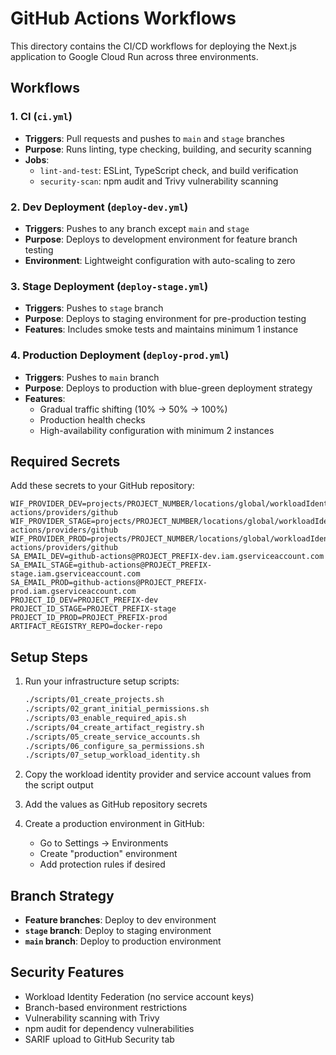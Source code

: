 # GitHub Actions Workflows

This directory contains the CI/CD workflows for deploying the Next.js application to Google Cloud Run across three environments.

## Workflows

### 1. CI (`ci.yml`)
- **Triggers**: Pull requests and pushes to `main` and `stage` branches
- **Purpose**: Runs linting, type checking, building, and security scanning
- **Jobs**:
  - `lint-and-test`: ESLint, TypeScript check, and build verification
  - `security-scan`: npm audit and Trivy vulnerability scanning

### 2. Dev Deployment (`deploy-dev.yml`)
- **Triggers**: Pushes to any branch except `main` and `stage`
- **Purpose**: Deploys to development environment for feature branch testing
- **Environment**: Lightweight configuration with auto-scaling to zero

### 3. Stage Deployment (`deploy-stage.yml`)
- **Triggers**: Pushes to `stage` branch
- **Purpose**: Deploys to staging environment for pre-production testing
- **Features**: Includes smoke tests and maintains minimum 1 instance

### 4. Production Deployment (`deploy-prod.yml`)
- **Triggers**: Pushes to `main` branch
- **Purpose**: Deploys to production with blue-green deployment strategy
- **Features**: 
  - Gradual traffic shifting (10% → 50% → 100%)
  - Production health checks
  - High-availability configuration with minimum 2 instances

## Required Secrets

Add these secrets to your GitHub repository:

```
WIF_PROVIDER_DEV=projects/PROJECT_NUMBER/locations/global/workloadIdentityPools/github-actions/providers/github
WIF_PROVIDER_STAGE=projects/PROJECT_NUMBER/locations/global/workloadIdentityPools/github-actions/providers/github  
WIF_PROVIDER_PROD=projects/PROJECT_NUMBER/locations/global/workloadIdentityPools/github-actions/providers/github
SA_EMAIL_DEV=github-actions@PROJECT_PREFIX-dev.iam.gserviceaccount.com
SA_EMAIL_STAGE=github-actions@PROJECT_PREFIX-stage.iam.gserviceaccount.com
SA_EMAIL_PROD=github-actions@PROJECT_PREFIX-prod.iam.gserviceaccount.com
PROJECT_ID_DEV=PROJECT_PREFIX-dev
PROJECT_ID_STAGE=PROJECT_PREFIX-stage
PROJECT_ID_PROD=PROJECT_PREFIX-prod
ARTIFACT_REGISTRY_REPO=docker-repo
```

## Setup Steps

1. Run your infrastructure setup scripts:
   ```bash
   ./scripts/01_create_projects.sh
   ./scripts/02_grant_initial_permissions.sh
   ./scripts/03_enable_required_apis.sh
   ./scripts/04_create_artifact_registry.sh
   ./scripts/05_create_service_accounts.sh
   ./scripts/06_configure_sa_permissions.sh
   ./scripts/07_setup_workload_identity.sh
   ```

2. Copy the workload identity provider and service account values from the script output

3. Add the values as GitHub repository secrets

4. Create a production environment in GitHub:
   - Go to Settings → Environments
   - Create "production" environment
   - Add protection rules if desired

## Branch Strategy

- **Feature branches**: Deploy to dev environment
- **`stage` branch**: Deploy to staging environment  
- **`main` branch**: Deploy to production environment

## Security Features

- Workload Identity Federation (no service account keys)
- Branch-based environment restrictions
- Vulnerability scanning with Trivy
- npm audit for dependency vulnerabilities
- SARIF upload to GitHub Security tab